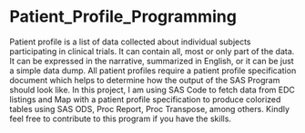 # Patient_Profile_Programming
Patient profile is a list of data collected about individual subjects participating in clinical trials. It can contain all, most or only part of the data. It can be expressed in the narrative, summarized in English, or it can be just a simple data dump. All patient profiles require a patient profile specification document which helps to determine how the output of the SAS Program should look like.  In this project, I am using SAS Code to fetch data from EDC listings and Map with a patient profile specification to produce colorized tables using SAS ODS, Proc Report, Proc Transpose, among others.  Kindly feel free to contribute to this program if you have the skills.
